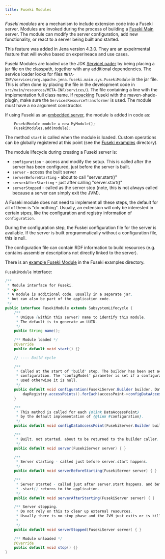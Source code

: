 ```yaml
---
title: Fuseki Modules
---
```


<em>Fuseki modules</em> are a mechanism to include extension code into a Fuseki
server. Modules are invoked during the process of building a [Fuseki
Main](./fuseki-main.html) server. The module can modify the server
configuration, add new functionality, or react to a server being built and
started.

This feature was added in Jena version 4.3.0. They are an expeirmental feature
that will evolve based on experineace and use cases.

Fuseki Modules are loaded use the JDK
[ServiceLoader](https://www.baeldung.com/java-spi) by being placing a jar file on the classpath,
together with any additional dependencies. The service loader looks for files
`META-INF/services/org.apache.jena.fuseki.main.sys.FusekiModule` in the jar
file.
This is often done by placing the file in the development code in
`src/main/resources/META-INF/services/`).
The file containing a line with the implementation full class name. If
[repacking](../notes/jena-repack.html) Fuseki with the maven-shade-plugin, make
sure the `ServicesResourceTransformer` is used. The module must have a no
argument constructor.

If using Fuseki as an [embedded server](./fuseki-embedded.html), the module is
added in code as:

```
    FusekiModule module = new MyModule();
    FusekiModules.add(module);
```

The method `start` is called when the module is loaded. Custom operations can
be globally registered at this point (see the [Fuseki
examples](https://github.com/apache/jena/tree/main/jena-fuseki2/jena-fuseki-main/src/test/java/org/apache/jena/fuseki/main/examples) directory).

The module lifecycle during creating a Fuseki server is:

* `configuration` - access and modify the setup. 
  This is called after the server has been configured, just before the server is built.
* `server` - access the built server
* `serverBeforeStarting` - about to call "server.start()"
* `serverAfterStarting` - just after calling "server.start()"
* `serverStopped` - called as the server stop 
  (note, this is not always called because a server can simply exit the JVM).

A Fuseki module does not need to implement all these steps, the default for all
of them is "do nothing". Usually, an extension will only be interested in
certain stpes, like the configuration and registry information of
`configuration`.

During the configuration step, the Fuskei configuration file for the server is
available. If the server is built programmatically without a configuration file,
this is null.

The configuration file can contain RDF information to build resources (e.g.
contains assembler descriptions not directly linked to the server).

There is an [example Fuseki
Module](https://github.com/apache/jena/blob/main/jena-fuseki2/jena-fuseki-main/src/test/java/org/apache/jena/fuseki/main/examples/ExFusekiMain_3_FusekiModule.java)
in the Fuseki examples directory.

`FusekiModule` interface:

```java
/**
 * Module interface for Fuseki.
 * <p>
 * A module is additional code, usually in a separate jar, 
 * but can also be part of the application code.
 */
public interface FusekiModule extends SubsystemLifecycle {
    /**
     * Unique (within this server) name to identify this module.
     * The default is to generate an UUID.
     */
    public String name();

    /** Module loaded */
    @Override
    public default void start() {}

    // ---- Build cycle

    /**
     * Called at the start of "build" step. The builder has been set according to the
     * configuration. The "configModel" parameter is set if a configuration file was
     * used otherwise it is null.
     */
    public default void configuration(FusekiServer.Builder builder, DataAccessPointRegistry dapRegistry, Model configModel) {
        dapRegistry.accessPoints().forEach(accessPoint->configDataAccessPoint(builder, accessPoint, configModel));
    }

    /**
     * This method is called for each {@link DataAccessPoint}
     * by the default implementation of {@link #configuration}.
     */
    public default void configDataAccessPoint(FusekiServer.Builder builder, DataAccessPoint dap, Model configModel) {}

    /**
     * Built, not started, about to be returned to the builder caller.
     */
    public default void server(FusekiServer server) { }

    /**
     * Server starting - called just before server.start happens.
     */
    public default void serverBeforeStarting(FusekiServer server) { }

    /**
     * Server started - called just after server.start happens, and before server
     * .start() returns to the application.
     */
    public default void serverAfterStarting(FusekiServer server) { }

    /** Server stopping.
     * Do not rely on this to clear up external resources.
     * Usually there is no stop phase and the JVM just exits or is killed externally.
     *
     */
    public default void serverStopped(FusekiServer server) { }

    /** Module unloaded */
    @Override
    public default void stop() {}
}
```
